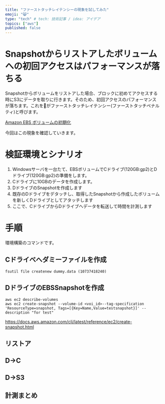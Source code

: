 ```yaml
---
title: "ファーストタッチレイテンシーの現象を試してみた"
emoji: "😸"
type: "tech" # tech: 技術記事 / idea: アイデア
topics: ["aws"]
published: false
---
```


# Snapshotからリストアしたボリュームへの初回アクセスはパフォーマンスが落ちる
Snapshotからボリュームをリストアした場合、ブロックに初めてアクセスする時にS3にデータを取りに行きます。そのため、初回アクセスのパフォーマンスが落ちます。これをがファーストタッチレイテンシー(ファーストタッチペナルティ)と呼びます。

[Amazon EBS ボリュームの初期化](https://docs.aws.amazon.com/ja_jp/AWSEC2/latest/UserGuide/ebs-initialize.html)

今回はこの現象を確認していきます。

# 検証環境とシナリオ
1. Windowsサーバを一台たて、EBSボリュームでCドライブ(120GB:gp2)とDドライブ(120GB:gp2)の準備をします。
1. Cドライブに10GBのデータを作成します。
1. DドライブのSnapshotを作成します
1. 既存のDドライブをデタッチし、取得したSnapshotから作成したボリュームを新しくDドライブとしてアタッチします
1. ここで、CドライブからDドライブへデータを転送して時間を計測します

# 手順
環境構築のコマンドです。

## Cドライべへダミーファイルを作成
```
fsutil file createnew dummy.data (10737418240)
```
## DドライブのEBSSnapshotを作成
```
aws ec2 describe-volumes
aws ec2 create-snapshot --volume-id <voi_id>--tag-specification 'ResourceType=snapshot, Tags=[{Key=Name,Value=testsnapshot}]' --description "for test"
```
https://docs.aws.amazon.com/cli/latest/reference/ec2/create-snapshot.html

## リストア


## D->C

## D->S3

## 計測まとめ



